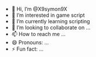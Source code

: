 - 👋 Hi, I’m @X9symon9X
- 👀 I’m interested in game script
- 🌱 I’m currently learning scripting
- 💞️ I’m looking to collaborate on ...
- 📫 How to reach me ...
- 😄 Pronouns: ...
- ⚡ Fun fact: ...

<!---
X9symon9X/X9symon9X is a ✨ special ✨ repository because its `README.md` (this file) appears on your GitHub profile.
You can click the Preview link to take a look at your changes.
--->

